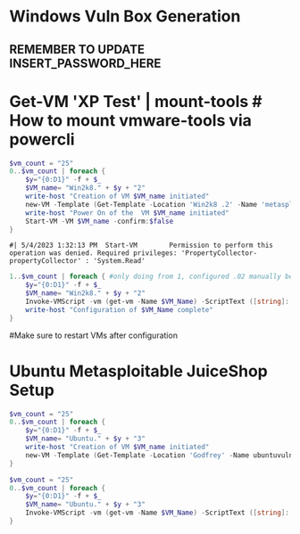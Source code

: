 # Windows Vuln Box Generation
## REMEMBER TO UPDATE INSERT_PASSWORD_HERE

# Get-VM 'XP Test' | mount-tools # How to mount vmware-tools via powercli
```powershell
$vm_count = "25"
0..$vm_count | foreach {
    $y="{0:D1}" -f + $_
    $VM_name= "Win2k8." + $y + "2"
    write-host "Creation of VM $VM_name initiated"
    new-VM -Template (Get-Template -Location 'Win2k8 .2' -Name 'metasploitable3-win2k8') -Name $VM_Name -VMHost '10.11.175.103' -Datastore 'UCS ESXi v101 - SMIF700' -Location "Win2k8 .2" -ResourcePool "CIT-Instructors" -DiskStorageFormat Thin -confirm:$false
    write-host "Power On of the  VM $VM_name initiated"
    Start-VM -VM $VM_name -confirm:$false
}
```
    #| 5/4/2023 1:32:13 PM	Start-VM		Permission to perform this operation was denied. Required privileges: 'PropertyCollector-propertyCollector' : 'System.Read'	
```powershell
1..$vm_count | foreach { #only doing from 1, configured .02 manually because the IP configuration wasn't cooperating with .02, may be worth looking into turnicating that leading 0
    $y="{0:D1}" -f + $_
    $VM_name= "Win2k8." + $y + "2"
    Invoke-VMScript -vm (get-vm -Name $VM_Name) -ScriptText ([string]::Format("net user Administrator Win2k8.{0}2;netsh interface ip set address 'Local Area Connection' static 10.0.2.{0}2 255.255.255.0 10.0.2.1 1", $y)) -GuestUser 'Administrator' -GuestPassword 'INSERT_PASSWORD_HERE' -ScriptType Powershell
    write-host "Configuration of $VM_Name complete"
}
```
#Make sure to restart VMs after configuration

# Ubuntu Metasploitable JuiceShop Setup
```powershell
$vm_count = "25"
0..$vm_count | foreach {
    $y="{0:D1}" -f + $_
    $VM_name= "Ubuntu." + $y + "3"
    write-host "Creation of VM $VM_name initiated"
    new-VM -Template (Get-Template -Location 'Godfrey' -Name ubuntuvuln) -Name $VM_Name -VMHost '10.11.175.103' -Datastore 'UCS ESXi v101 - SMIF700' -Location "Metasploitable-JuiceShop .5" -ResourcePool "CIT-Instructors" -DiskStorageFormat Thin -confirm:$false
}
```

```powershell
$vm_count = "25"
0..$vm_count | foreach {
    $y="{0:D1}" -f + $_
    $VM_name= "Ubuntu." + $y + "3"
    Invoke-VMScript -vm (get-vm -Name $VM_Name) -ScriptText ([string]::Format("echo 'ubuntu:Ubuntu.{0}3' | sudo chpasswd && juice-shop -h", $y)) -GuestUser 'root' -GuestPassword 'INSERT_PASSWORD_HERE' -ScriptType Bash
}
```